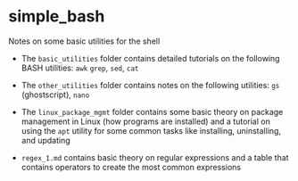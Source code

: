# simple_bash
Notes on some basic utilities for the shell

* The `basic_utilities` folder contains detailed tutorials on the following BASH utilities:
  `awk` `grep`, `sed`, `cat`
  
* The `other_utilities` folder contains notes on the following utilities: `gs` (ghostscript), `nano`
  
* The `linux_package_mgmt` folder contains some basic theory on package management in Linux
  (how programs are installed) and a tutorial on using the `apt` utility for some common tasks like
  installing, uninstalling, and updating

* `regex_1.md` contains basic theory on regular expressions and a table that contains operators to
  create the most common expressions

<!-- * The `` folder contains -->
